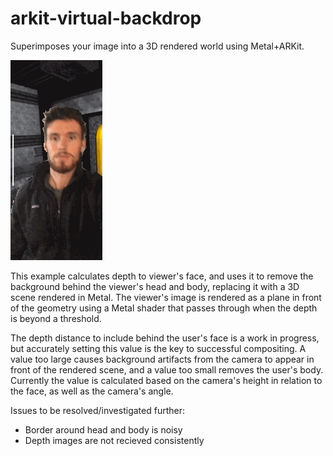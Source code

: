 # arkit-virtual-backdrop
Superimposes your image into a 3D rendered world using Metal+ARKit.

![Screenshot of example](Documentation/DemoGif.gif)

This example calculates depth to viewer's face, and uses it to remove the background behind the viewer's head and body, replacing it with a 3D scene rendered in Metal. The viewer's image is rendered as a plane in front of the geometry using a Metal shader that passes through when the depth is beyond a threshold.

The depth distance to include behind the user's face is a work in progress, but accurately setting this value is the key to successful  compositing. A value too large causes background artifacts from the camera to appear in front of the rendered scene, and a value too small removes the user's body. Currently the value is calculated based on the camera's height in relation to the face, as well as the camera's angle.

Issues to be resolved/investigated further:
- Border around head and body is noisy
- Depth images are not recieved consistently

